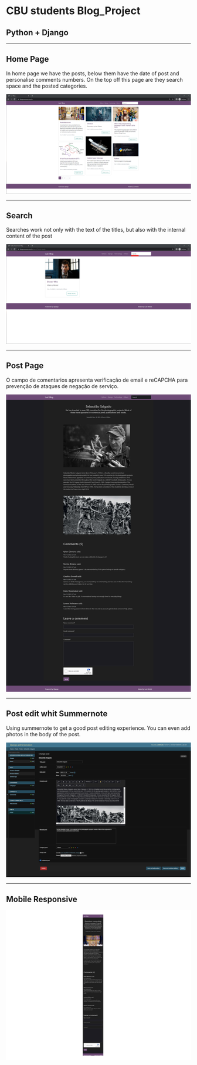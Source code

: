 # CBU students Blog_Project
## Python + Django 
______________________________________________________________________________________

## Home Page
  In home page we have the posts, below them have the date of post and personalise comments numbers. On the top off this page are they search space and the posted categories.

![home](https://github.com/luiswolski/Blog_Project/blob/main/prints/print1.png)
______________________________________________________________________________________

## Search 
  Searches work not only with the text of the titles, but also with the internal content of the post

![home](https://github.com/luiswolski/Blog_Project/blob/main/prints/print2.png)
______________________________________________________________________________________

## Post Page
O campo de comentarios apresenta verificação de email e reCAPCHA para prevenção de ataques de negação de serviço.

![home](https://github.com/luiswolski/Blog_Project/blob/main/prints/print3.png)
______________________________________________________________________________________

## Post edit whit Summernote
  Using summernote to get a good post editing experience. You can even add photos in the body of the post.

![home](https://github.com/luiswolski/Blog_Project/blob/main/prints/print4.png)
______________________________________________________________________________________

## Mobile Responsive

![home](https://github.com/luiswolski/Blog_Project/blob/main/prints/print5.png)
